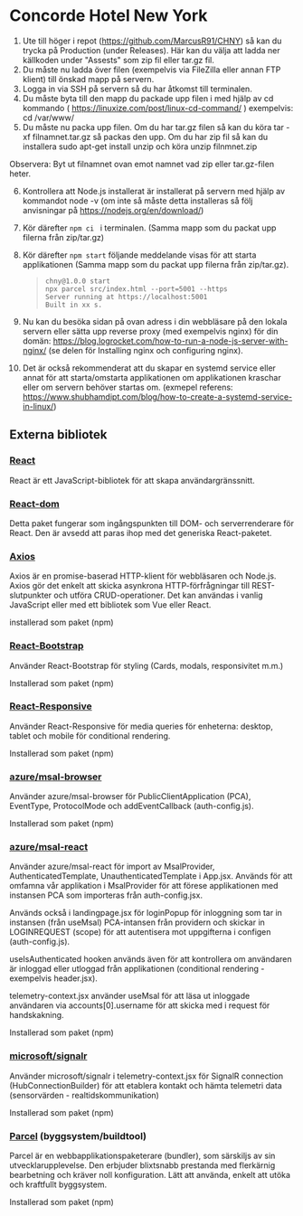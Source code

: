 # Concorde Hotel New York

1. Ute till höger i repot (https://github.com/MarcusR91/CHNY) så kan du trycka på Production (under Releases). Här kan du välja att ladda ner källkoden under "Assests" som zip fil eller tar.gz fil.
2. Du måste nu ladda över filen (exempelvis via FileZilla eller annan FTP klient) till önskad mapp på servern.
3. Logga in via SSH på servern så du har åtkomst till terminalen.
4. Du måste byta till den mapp du packade upp filen i med hjälp av cd kommando ( https://linuxize.com/post/linux-cd-command/ ) exempelvis: cd /var/www/
5. Du måste nu packa upp filen.
   Om du har tar.gz filen så kan du köra tar -xf filnamnet.tar.gz så packas den upp.
   Om du har zip fil så kan du installera sudo apt-get install unzip och köra unzip filnmnet.zip

Observera: Byt ut filnamnet ovan emot namnet vad zip eller tar.gz-filen heter.

6. Kontrollera att Node.js installerat är installerat på servern med hjälp av kommandot node -v (om inte så måste detta installeras så följ anvisningar på https://nodejs.org/en/download/)
7. Kör därefter `npm ci ` i terminalen. (Samma mapp som du packat upp filerna från zip/tar.gz)
8. Kör därefter `npm start` följande meddelande visas för att starta applikationen (Samma mapp som du packat upp filerna från zip/tar.gz).

   > ```
   > chny@1.0.0 start
   > npx parcel src/index.html --port=5001 --https
   > Server running at https://localhost:5001
   > Built in xx s.
   > ```

9. Nu kan du besöka sidan på ovan adress i din webbläsare på den lokala servern eller sätta upp reverse proxy (med exempelvis nginx) för din domän:
   https://blog.logrocket.com/how-to-run-a-node-js-server-with-nginx/ (se delen för Installing nginx och configuring nginx).
10. Det är också rekommenderat att du skapar en systemd service eller annat för att starta/omstarta applikationen om applikationen kraschar eller om servern behöver startas om. (exmepel referens: https://www.shubhamdipt.com/blog/how-to-create-a-systemd-service-in-linux/)

## Externa bibliotek

### [React](https://www.npmjs.com/package/react)

React är ett JavaScript-bibliotek för att skapa användargränssnitt.

### [React-dom](https://www.npmjs.com/package/react)

Detta paket fungerar som ingångspunkten till DOM- och serverrenderare för React. Den är avsedd att paras ihop med det generiska React-paketet.

### [Axios](https://www.npmjs.com/package/axios)

Axios är en promise-baserad HTTP-klient för webbläsaren och Node.js. Axios gör det enkelt att skicka asynkrona HTTP-förfrågningar till REST-slutpunkter och utföra CRUD-operationer. Det kan användas i vanlig JavaScript eller med ett bibliotek som Vue eller React.

installerad som paket (npm)

### [React-Bootstrap](https://www.npmjs.com/package/react-bootstrap)

Använder React-Bootstrap för styling (Cards, modals, responsivitet m.m.)

Installerad som paket (npm)

### [React-Responsive](https://www.npmjs.com/package/react-responsive)

Använder React-Responsive för media queries för enheterna: desktop, tablet och mobile för conditional rendering.

Installerad som paket (npm)

### [azure/msal-browser](https://www.npmjs.com/package/@azure/msal-browser)

Använder azure/msal-browser för PublicClientApplication (PCA), EventType, ProtocolMode och addEventCallback (auth-config.js).

Installerad som paket (npm)

### [azure/msal-react](https://www.npmjs.com/package/@azure/msal-react)

Använder azure/msal-react för import av MsalProvider, AuthenticatedTemplate, UnauthenticatedTemplate i App.jsx.
Används för att omfamna vår applikation i MsalProvider för att förese applikationen med instansen PCA som importeras från auth-config.jsx.

Används också i landingpage.jsx för loginPopup för inloggning som tar in instansen (från useMsal) PCA-intansen från providern och skickar in LOGINREQUEST (scope) för att autentisera mot uppgifterna i configen (auth-config.js).

useIsAuthenticated hooken används även för att kontrollera om användaren är inloggad eller utloggad från applikationen (conditional rendering - exempelvis header.jsx).

telemetry-context.jsx använder useMsal för att läsa ut inloggade användaren via accounts[0].username för att skicka med i request för handskakning.

Installerad som paket (npm)

### [microsoft/signalr](https://www.npmjs.com/package/@microsoft/signalr)

Använder microsoft/signalr i telemetry-context.jsx för SignalR connection (HubConnectionBuilder) för att etablera kontakt och hämta telemetri data (sensorvärden - realtidskommunikation)

Installerad som paket (npm)

### [Parcel](https://www.npmjs.com/package/parcel) (byggsystem/buildtool)

Parcel är en webbapplikationspaketerare (bundler), som särskiljs av sin utvecklarupplevelse. Den erbjuder blixtsnabb prestanda med flerkärnig bearbetning och kräver noll konfiguration. Lätt att använda, enkelt att utöka och kraftfullt byggsystem.

Installerad som paket (npm)
